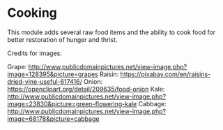 Cooking
============

This module adds several raw food items and the ability to cook food for better restoration of hunger and thrist.


Credits for images:

Grape: http://www.publicdomainpictures.net/view-image.php?image=128395&picture=grapes
Raisin: https://pixabay.com/en/raisins-dried-vine-useful-617416/
Onion: https://openclipart.org/detail/209635/food-onion
Kale: http://www.publicdomainpictures.net/view-image.php?image=23830&picture=green-flowering-kale
Cabbage: http://www.publicdomainpictures.net/view-image.php?image=68178&picture=cabbage